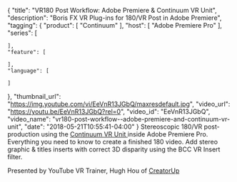 {
  "title": "VR180 Post Workflow: Adobe Premiere & Continuum VR Unit",
  "description": "Boris FX VR Plug-ins for 180/VR Post in Adobe Premiere",
  "tagging": {
    "product": [
      "Continuum"
    ],
    "host": [
      "Adobe Premiere Pro"
    ],
    "series": [

    ],
    "feature": [

    ],
    "language": [

    ]
  },
  "thumbnail_url": "https://img.youtube.com/vi/EeVnR13JGbQ/maxresdefault.jpg",
  "video_url": "https://youtu.be/EeVnR13JGbQ?rel=0",
  "video_id": "EeVnR13JGbQ",
  "video_name": "vr180-post-workflow--adobe-premiere-and-continuum-vr-unit",
  "date": "2018-05-21T10:55:41-04:00"
}
Stereoscopic 180/VR post-production using the [Continuum VR Unit ](/products/continuum-units/continuum-vr/ "BCC VR Unity")inside Adobe Premiere Pro. Everything you need to know to create a finished 180 video. Add stereo graphic & titles inserts with correct 3D disparity using the BCC VR Insert filter.

Presented by YouTube VR Trainer, Hugh Hou of [CreatorUp](https://www.youtube.com/user/CreatorUpNetwork "CreatorUp")
